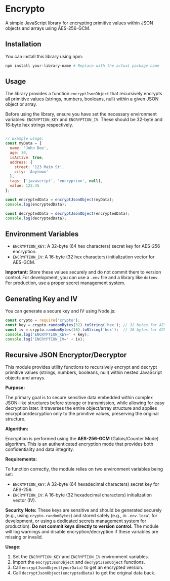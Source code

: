 # Encrypto

A simple JavaScript library for encrypting primitive values within JSON objects and arrays using AES-256-GCM.

## Installation

You can install this library using npm:

```bash
npm install your-library-name # Replace with the actual package name
```

## Usage

The library provides a function `encryptJsonObject` that recursively encrypts all primitive values (strings, numbers, booleans, null) within a given JSON object or array.

Before using the library, ensure you have set the necessary environment variables: `ENCRYPTION_KEY` and `ENCRYPTION_IV`. These should be 32-byte and 16-byte hex strings respectively.

```javascript

// Example usage:
const myData = {
  name: 'John Doe',
  age: 30,
  isActive: true,
  address: {
    street: '123 Main St',
    city: 'Anytown'
  },
  tags: ['javascript', 'encryption', null],
  value: 123.45
};

const encryptedData = encryptJsonObject(myData);
console.log(encryptedData);

const decryptedData = decryptJsonObject(encryptedData);
console.log(decryptedData);
```

## Environment Variables

- `ENCRYPTION_KEY`: A 32-byte (64 hex characters) secret key for AES-256 encryption.
- `ENCRYPTION_IV`: A 16-byte (32 hex characters) initialization vector for AES-GCM.

**Important:** Store these values securely and do not commit them to version control. For development, you can use a `.env` file and a library like `dotenv`. For production, use a proper secret management system.

## Generating Key and IV

You can generate a secure key and IV using Node.js:

```javascript
const crypto = require('crypto');
const key = crypto.randomBytes(32).toString('hex'); // 32 bytes for AES-256
const iv = crypto.randomBytes(16).toString('hex');  // 16 bytes for GCM (AES-GCM standard)
console.log('ENCRYPTION_KEY=' + key);
console.log('ENCRYPTION_IV=' + iv);
```

## Recursive JSON Encryptor/Decryptor

This module provides utility functions to recursively encrypt and decrypt primitive values (strings, numbers, booleans, null) within nested JavaScript objects and arrays.

**Purpose:**

The primary goal is to secure sensitive data embedded within complex JSON-like structures before storage or transmission, while allowing for easy decryption later. It traverses the entire object/array structure and applies encryption/decryption only to the primitive values, preserving the original structure.

**Algorithm:**

Encryption is performed using the **AES-256-GCM** (Galois/Counter Mode) algorithm. This is an authenticated encryption mode that provides both confidentiality and data integrity.

**Requirements:**

To function correctly, the module relies on two environment variables being set:

*   `ENCRYPTION_KEY`: A 32-byte (64 hexadecimal characters) secret key for AES-256.
*   `ENCRYPTION_IV`: A 16-byte (32 hexadecimal characters) initialization vector (IV).

**Security Note:** These keys are sensitive and should be generated securely (e.g., using `crypto.randomBytes`) and stored safely (e.g., in `.env.local` for development, or using a dedicated secrets management system for production). **Do not commit keys directly to version control.** The module will log warnings and disable encryption/decryption if these variables are missing or invalid.

**Usage:**

1.  Set the `ENCRYPTION_KEY` and `ENCRYPTION_IV` environment variables.
2.  Import the `encryptJsonObject` and `decryptJsonObject` functions.
3.  Call `encryptJsonObject(yourData)` to get an encrypted version.
4.  Call `decryptJsonObject(encryptedData)` to get the original data back.
